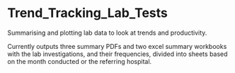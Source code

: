 # Trend_Tracking_Lab_Tests

Summarising and plotting lab data to look at trends and productivity.

Currently outputs three summary PDFs and two excel summary workbooks with the lab investigations, and their frequencies, divided into sheets based on the month conducted or the referring hospital.
